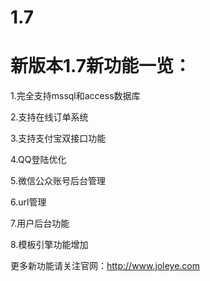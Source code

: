 1.7
===


新版本1.7新功能一览：
===
1.完全支持mssql和access数据库

2.支持在线订单系统

3.支持支付宝双接口功能

4.QQ登陆优化

5.微信公众账号后台管理

6.url管理

7.用户后台功能

8.模板引擎功能增加

更多新功能请关注官网：http://www.joleye.com
